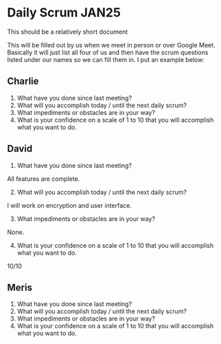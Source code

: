 # Daily Scrum JAN25

This should be a relatively short document

This will be filled out by us when we meet in person or over Google Meet. Basically it will just list all four of us and then have the scrum questions listed under our names so we can fill them in. I put an example below:

## Charlie

1. What have you done since last meeting?
2. What will you accomplish today / until the next daily scrum?
3. What impediments or obstacles are in your way?
4. What is your confidence on a scale of 1 to 10 that you will accomplish what you want to do.

## David

1. What have you done since last meeting?

All features are complete.

2. What will you accomplish today / until the next daily scrum?

I will work on encryption and user interface.

3. What impediments or obstacles are in your way?

None. 


4. What is your confidence on a scale of 1 to 10 that you will accomplish what you want to do.

10/10

## Meris

1. What have you done since last meeting?
2. What will you accomplish today / until the next daily scrum?
3. What impediments or obstacles are in your way?
4. What is your confidence on a scale of 1 to 10 that you will accomplish what you want to do.

